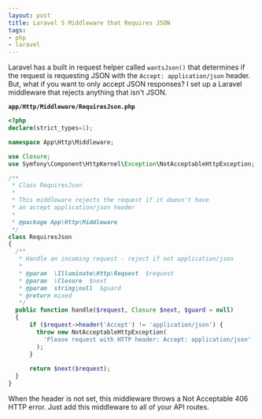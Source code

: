 ```yaml
---
layout: post
title: Laravel 5 Middleware that Requires JSON
tags:
- php
- laravel
---
```

Laravel has a built in request helper called `wantsJson()` that determines if the request is requesting JSON with the `Accept: application/json` header.  But, what if you want to only accept JSON responses?  I set up a Laravel middleware that rejects anything that isn't JSON.

**`app/Http/Middleware/RequiresJson.php`**
```php
<?php
declare(strict_types=1);

namespace App\Http\Middleware;

use Closure;
use Symfony\Component\HttpKernel\Exception\NotAcceptableHttpException;

/**
 * Class RequiresJson
 * 
 * This middleware rejects the request if it doesn't have 
 * an accept application/json header
 * 
 * @package App\Http\Middleware
 */
class RequiresJson
{
  /**
   * Handle an incoming request - reject if not application/json
   *
   * @param  \Illuminate\Http\Request  $request
   * @param  \Closure  $next
   * @param  string|null  $guard
   * @return mixed
   */
  public function handle($request, Closure $next, $guard = null)
  {
      if ($request->header('Accept') != 'application/json') {
        throw new NotAcceptableHttpException(
          'Please request with HTTP header: Accept: application/json'
        );
      }
  
      return $next($request);
  }
}
```

When the header is not set, this middleware throws a Not Acceptable 406 HTTP error.  Just add this middleware to all of your API routes.